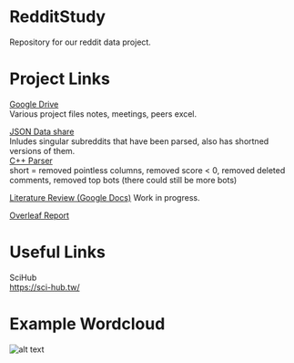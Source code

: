 # RedditStudy
Repository for our reddit data project.

# Project Links
[Google Drive](https://drive.google.com/drive/folders/1TFYNqkuc-7K0K0mLSSuWT80ex4M7W862?ths=true)  
Various project files notes, meetings, peers excel.

[JSON Data share](https://drive.google.com/drive/folders/1zN64XBXvPS6WJErXhNPxr9qZ1goDNl5t)  
Inludes singular subreddits that have been parsed, also has shortned versions of them.  
[C++ Parser](https://github.com/Medscootsman/RedditStudy/blob/master/scripts/parser/subreddit_parser.cpp)  
short = removed pointless columns, removed score < 0, removed deleted comments, removed top bots (there could still be more bots)

[Literature Review (Google Docs)](https://docs.google.com/document/d/1WG02Uu-2Tk9yFrjh-C1SylBPCQNWgs3cFRMo7RH-0cg/edit?usp=sharing)
Work in progress. 

[Overleaf Report](https://www.overleaf.com/4634237452qhjkfqbzpbzk)

# Useful Links
SciHub  
https://sci-hub.tw/

# Example Wordcloud
![alt text](https://github.com/Medscootsman/RedditStudy/blob/master/graphs/GlobalOffensive/wordcloud_rcsgo.png "Global Offensive Wordcloud")
